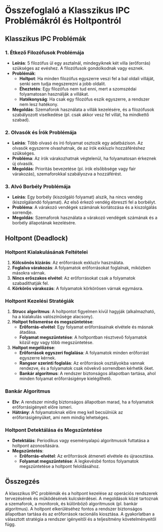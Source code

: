 # Összefoglaló a Klasszikus IPC Problémákról és Holtpontról

## Klasszikus IPC Problémák

### 1. Étkező Filozófusok Problémája
- **Leírás**: 5 filozófus ül egy asztalnál, mindegyiknek két villa (erőforrás) szükséges az evéshez. A filozófusok gondolkodnak vagy esznek.
- **Problémák**:
    - **Holtpot**: Ha minden filozófus egyszerre veszi fel a bal oldali villáját, senki sem tudja megszerezni a jobb oldalit.
    - **Éheztetés**: Egy filozófus nem tud enni, mert a szomszédai folyamatosan használják a villákat.
    - **Hatékonyság**: Ha csak egy filozófus eszik egyszerre, a rendszer nem lesz hatékony.
- **Megoldás**: Szemaforok használata a villák kezelésére, és a filozófusok szabályozott viselkedése (pl. csak akkor vesz fel villát, ha mindkettő szabad).
### 2. Olvasók és Írók Problémája
- **Leírás**: Több olvasó és író folyamat osztozik egy adatbázison. Az olvasók egyszerre olvashatnak, de az írók exkluzív hozzáféréshez szükséges.
- **Probléma**: Az írók várakozhatnak végtelenül, ha folyamatosan érkeznek új olvasók.
- **Megoldás**: Prioritás bevezetése (pl. írók elsőbbsége vagy fair várakozás), szemaforokkal szabályozva a hozzáférést.
### 3. Alvó Borbély Problémája
- **Leírás**: Egy borbély (kiszolgáló folyamat) alszik, ha nincs vendég (kiszolgálandó folyamat). Az első érkező vendég ébreszti fel a borbélyt.
- **Probléma**: A várakozó vendégek számának korlátozása és a kiszolgálás sorrendje.
- **Megoldás**: Szemaforok használata a várakozó vendégek számának és a borbély állapotának kezelésére.
## Holtpont (Deadlock)
### Holtpont Kialakulásának Feltételei
1. **Kölcsönös kizárás**: Az erőforrások exkluzív használata.
2. **Foglalva várakozás**: A folyamatok erőforrásokat foglalnak, miközben másokra várnak.
3. **Nincs erőszakos elvétel**: Az erőforrásokat csak a folyamatok szabadíthatják fel.
4. **Körkörös várakozás**: A folyamatok körkörösen várnak egymásra.
### Holtpont Kezelési Stratégiák
1. **Strucc algoritmus**: A holtpontot figyelmen kívül hagyják (alkalmazható, ha a kialakulás valószínűsége alacsony).
2. **Holtpot felismerése és megszüntetése**:
    - **Erőforrás-elvétel**: Egy folyamat erőforrásainak elvétele és másnak átadása.
    - **Folyamat megszüntetése**: A holtpontban résztvevő folyamatok közül egy vagy több megszüntetése.
3. **Holtpot megelőzése**:
    - **Erőforrások egyszeri foglalása**: A folyamatok minden erőforrást egyszerre kérnek.
    - **Rangsor szerinti foglalás**: Az erőforrások osztályokba vannak rendezve, és a folyamatok csak növekvő sorrendben kérhetik őket.
    - **Bankár algoritmus**: A rendszer biztonságos állapotban tartása, ahol minden folyamat erőforrásigénye kielégíthető.
### Bankár Algoritmus
- **Elv**: A rendszer mindig biztonságos állapotban marad, ha a folyamatok erőforrásigényeit előre ismeri.
- **Hátrány**: A folyamatoknak előre meg kell becsülniük az erőforrásigényüket, ami nem mindig lehetséges.
### Holtpont Detektálása és Megszüntetése
- **Detektálás**: Periodikus vagy eseményalapú algoritmusok futtatása a holtpont azonosítására.
- **Megszüntetés**:
    - **Erőforrás-elvétel**: Az erőforrások átmeneti elvétele és újraosztása.
    - **Folyamat megszüntetése**: A legkevésbé fontos folyamatok megszüntetése a holtpont feloldásához.
## Összegzés
A klasszikus IPC problémák és a holtpont kezelése az operációs rendszerek tervezésének és működésének kulcskérdései. A megoldások közé tartoznak a szemaforok, a monitorok, és különböző algoritmusok (pl. bankár algoritmus). A holtpont elkerüléséhez fontos a rendszer biztonságos állapotban tartása és az erőforrások racionális kiosztása. A gyakorlatban a választott stratégia a rendszer igényeitől és a teljesítmény követelményeitől függ.